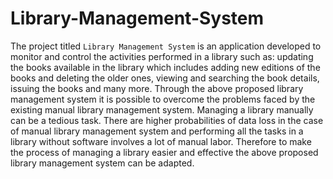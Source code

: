 # Library-Management-System
The project titled `Library Management System` is an application developed to monitor and control the activities performed in a library such as:
updating the books available in the library which includes adding new editions of the books and deleting the older ones, 
viewing and searching the book details, issuing the books and many more.
Through the above proposed library management system it is possible to overcome the problems faced by the existing manual library management system.
Managing a library manually can be a tedious task. 
There are higher probabilities of data loss in the case of manual library management system and performing all the tasks in a library without software involves a lot of manual labor.
Therefore to make the process of managing a library easier and effective the above proposed library management system can be adapted.   
